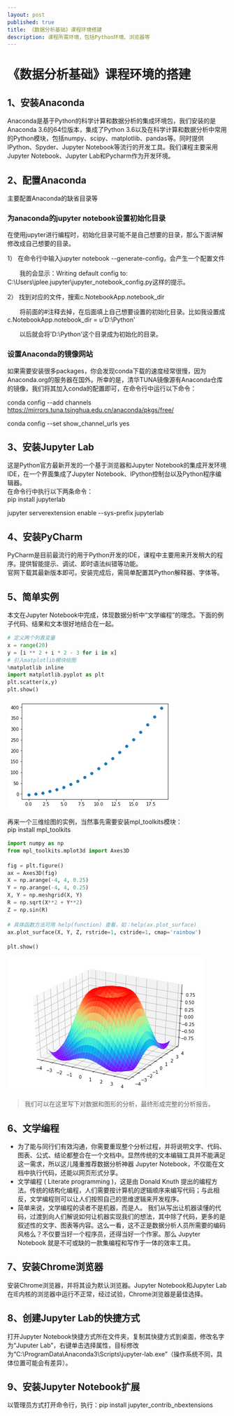 ```yaml
---
layout: post
published: true
title: 《数据分析基础》课程环境搭建
description: 课程所需环境，包括Python环境、浏览器等
---  
```


# 《数据分析基础》课程环境的搭建
## 1、安装Anaconda
Anaconda是基于Python的科学计算和数据分析的集成环境包，我们安装的是Anaconda 3.6的64位版本，集成了Python 3.6以及在科学计算和数据分析中常用的Python模块，包括numpy、scipy、matplotlib、pandas等。同时提供IPython、Spyder、Jupyter Notebook等流行的开发工具。我们课程主要采用Jupyter Notebook、Jupyter Lab和Pycharm作为开发环境。

## 2、配置Anaconda
主要配置Anaconda的缺省目录等
### 为anaconda的jupyter notebook设置初始化目录 
在使用jupyter进行编程时，初始化目录可能不是自己想要的目录，那么下面讲解修改成自己想要的目录。

1） 在命令行中输入jupyter notebook --generate-config，会产生一个配置文件

　　我的会显示：Writing default config to: C:\Users\jplee\.jupyter\jupyter_notebook_config.py这样的提示。

 

2） 找到对应的文件，搜索c.NotebookApp.notebook_dir

　　将前面的#注释去掉，在后面填上自己想要设置的初始化目录。比如我设置成c.NotebookApp.notebook_dir = u'D:\Python'

　　以后就会将'D:\Python'这个目录成为初始化的目录。  
### 设置Anaconda的镜像网站
如果需要安装很多packages，你会发现conda下载的速度经常很慢，因为Anaconda.org的服务器在国外。所幸的是，清华TUNA镜像源有Anaconda仓库的镜像，我们将其加入conda的配置即可，在命令行中运行以下命令：  

conda config --add channels https://mirrors.tuna.tsinghua.edu.cn/anaconda/pkgs/free/

conda config --set show_channel_urls yes


## 3、安装Jupyter Lab
这是Python官方最新开发的一个基于浏览器和Jupyter Notebook的集成开发环境IDE，在一个界面集成了Jupyter Notebook、IPython控制台以及Python程序编辑器。  
在命令行中执行以下两条命令：  
pip install jupyterlab

jupyter serverextension enable --sys-prefix jupyterlab

## 4、安装PyCharm
PyCharm是目前最流行的用于Python开发的IDE，课程中主要用来开发稍大的程序。提供智能提示、调试、即时语法纠错等功能。  
官网下载其最新版本即可。安装完成后，需简单配置其Python解释器、字体等。

## 5、简单实例
本文在Jupyter Notebook中完成，体现数据分析中“文学编程”的理念。下面的例子代码、结果和文本很好地结合在一起。


```python
# 定义两个列表变量
x = range(20)
y = [i ** 2 + i * 2 - 3 for i in x]
# 引入matplotlib模块绘图
%matplotlib inline
import matplotlib.pyplot as plt
plt.scatter(x,y)
plt.show()
```


![png](/images/output_5_0.png)


再来一个三维绘图的实例，当然事先需要安装mpl_toolkits模块：  
pip install mpl_toolkits


```python
import numpy as np
from mpl_toolkits.mplot3d import Axes3D

fig = plt.figure()
ax = Axes3D(fig)
X = np.arange(-4, 4, 0.25)
Y = np.arange(-4, 4, 0.25)
X, Y = np.meshgrid(X, Y)
R = np.sqrt(X**2 + Y**2)
Z = np.sin(R)

# 具体函数方法可用 help(function) 查看，如：help(ax.plot_surface)
ax.plot_surface(X, Y, Z, rstride=1, cstride=1, cmap='rainbow')

plt.show()
```


![png](/images/output_7_0.png)


> 我们可以在这里写下对数据和图形的分析，最终形成完整的分析报告。

## 6、文学编程
- 为了能与同行们有效沟通，你需要重现整个分析过程，并将说明文字、代码、图表、公式、结论都整合在一个文档中。显然传统的文本编辑工具并不能满足这一需求，所以这儿隆重推荐数据分析神器 Jupyter Notebook，不仅能在文档中执行代码，还能以网页形式分享。  
- 文学编程 ( Literate programming )，这是由 Donald Knuth 提出的编程方法。传统的结构化编程，人们需要按计算机的逻辑顺序来编写代码；与此相反，文学编程则可以让人们按照自己的思维逻辑来开发程序。  
- 简单来说，文学编程的读者不是机器，而是人。 我们从写出让机器读懂的代码，过渡到向人们解说如何让机器实现我们的想法，其中除了代码，更多的是叙述性的文字、图表等内容。这么一看，这不正是数据分析人员所需要的编码风格么？不仅要当好一个程序员，还得当好一个作家。那么 Jupyter Notebook 就是不可或缺的一款集编程和写作于一体的效率工具。

## 7、安装Chrome浏览器
安装Chrome浏览器，并将其设为默认浏览器。Jupyter Notebook和Jupyter Lab在IE内核的浏览器中运行不正常，经过试验，Chrome浏览器是最佳选择。

## 8、创建Jupyter Lab的快捷方式
打开Jupyter Notebook快捷方式所在文件夹，复制其快捷方式到桌面，修改名字为“Juputer Lab”，右键单击选择属性，目标修改为“C:\ProgramData\Anaconda3\Scripts\jupyter-lab.exe”（操作系统不同，具体位置可能会有差异）。

## 9、安装Jupyter Notebook扩展
以管理员方式打开命令行，执行：pip install jupyter_contrib_nbextensions


```python

```
